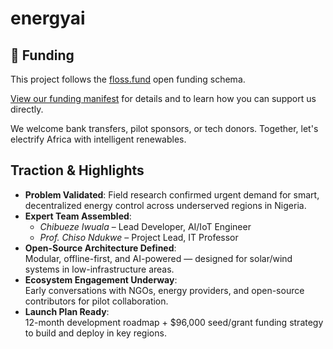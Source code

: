 # energyai

## 💸 Funding
This project follows the [floss.fund](https://floss.fund) open funding schema.

[View our funding manifest](.well-known/funding.json) for details and to learn how you can support us directly.

We welcome bank transfers, pilot sponsors, or tech donors. Together, let's electrify Africa with intelligent renewables.

## Traction & Highlights

- **Problem Validated**: Field research confirmed urgent demand for smart, decentralized energy control across underserved regions in Nigeria.
- **Expert Team Assembled**:  
  - *Chibueze Iwuala* – Lead Developer, AI/IoT Engineer  
  - *Prof. Chiso Ndukwe* – Project Lead, IT Professor
- **Open-Source Architecture Defined**:  
  Modular, offline-first, and AI-powered — designed for solar/wind systems in low-infrastructure areas.
- **Ecosystem Engagement Underway**:  
  Early conversations with NGOs, energy providers, and open-source contributors for pilot collaboration.
- **Launch Plan Ready**:  
  12-month development roadmap + $96,000 seed/grant funding strategy to build and deploy in key regions.

